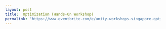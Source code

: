 ```yaml
---
layout: post
title:  Optimization (Hands-On Workshop)
permalink: "https://www.eventbrite.com/e/unity-workshops-singapore-optimization-hands-on-workshop-tickets-64657437135"
---
```

